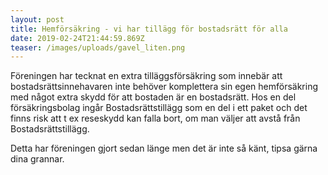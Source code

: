 ```yaml
---
layout: post
title: Hemförsäkring - vi har tillägg för bostadsrätt för alla
date: 2019-02-24T21:44:59.869Z
teaser: /images/uploads/gavel_liten.png
---
```

Föreningen har tecknat en extra tilläggsförsäkring som innebär att bostadsrättsinnehavaren inte behöver komplettera sin egen hemförsäkring med något extra skydd för att bostaden är en bostadsrätt. Hos en del försäkringsbolag ingår Bostadsrättstillägg som en del i ett paket och det finns risk att t ex reseskydd kan falla bort, om man väljer att avstå från Bostadsrättstillägg. 

Detta har föreningen gjort sedan länge men det är inte så känt, tipsa gärna dina grannar.
